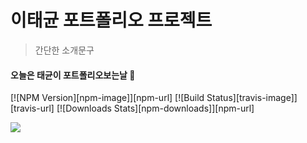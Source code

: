 # 이태균 포트폴리오 프로젝트
> 간단한 소개문구

#### 오늘은 태균이 포트폴리오보는날 :rainbow:

[![NPM Version][npm-image]][npm-url]
[![Build Status][travis-image]][travis-url]
[![Downloads Stats][npm-downloads]][npm-url]


![](../header.png)
